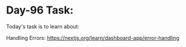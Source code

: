 # Day-96 Task:

Today's task is to learn about:

Handling Errors: https://nextjs.org/learn/dashboard-app/error-handling